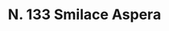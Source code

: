 ---
title: "N. 133 Smilace Aspera"
permalink: "/edition/plant133/"
plant-name: "N. 133"
plant-number: "133"
plant-xml: "/assets/xml/plant133.xml"
plant-img1: "/assets/img/plant133_verso.jpg"
plant-img2: "/assets/img/plant133.jpg"
plant-title: "N. 133 Smilace Aspera"
plant-wfo-link: ""
plant-kew-link: ""
plant-taxon-content: "Smilax aspera L."
layout: single-xml
---